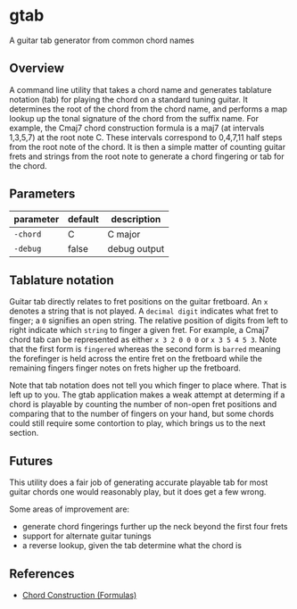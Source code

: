 # gtab

A guitar tab generator from common chord names

## Overview

A command line utility that takes a chord name and generates tablature notation (tab) for playing the chord on a standard tuning guitar. It determines the root of the chord from the chord name, and performs a map lookup up the tonal signature of the chord from the suffix name. For example, the Cmaj7 chord construction formula is a maj7 (at intervals 1,3,5,7) at the root note C. These intervals correspond to 0,4,7,11 half steps from the root note of the chord. It is then a simple matter of counting guitar frets and strings from the root note to generate a chord fingering or tab for the chord.

## Parameters

| parameter | default | description  |
|-----------|---------|--------------|
| `-chord`  |    C    | C major      |
| `-debug`  |  false  | debug output |

## Tablature notation

Guitar tab directly relates to fret positions on the guitar fretboard. An `x` denotes a string that is not played. A `decimal digit` indicates what fret to finger; a `0` signifies an open string. The relative position of digits from left to right indicate which `string` to finger a given fret. For example, a Cmaj7 chord tab can be represented as either `x 3 2 0 0 0` or `x 3 5 4 5 3`. Note that the first form is `fingered` whereas the second form is `barred` meaning the forefinger is held across the entire fret on the fretboard while the remaining fingers finger notes on frets higher up the fretboard.

Note that tab notation does not tell you which finger to place where. That is left up to you. The gtab application makes a weak attempt at determing if a chord is playable by counting the number of non-open fret positions and comparing that to the number of fingers on your hand, but some chords could still require some contortion to play, which brings us to the next section.

## Futures

This utility does a fair job of generating accurate playable tab for most guitar chords one would reasonably play, but it does get a few wrong.

Some areas of improvement are:
- generate chord fingerings further up the neck beyond the first four frets
- support for alternate guitar tunings
- a reverse lookup, given the tab determine what the chord is

## References

- [Chord Construction (Formulas)](https://tedgreene.com/images/lessons/fundamentals/ChordConstructionFormulas_1976-05-26.pdf)
